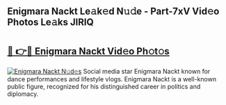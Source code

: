 ## Enigmara Nackt Le𝚊k𝚎d N𝚞𝚍e - Part-7xV Vid𝚎o Photos Le𝚊ks JlRlQ

# <h2><a href="http://fb5kqk.evod.top/?m=Enigmara+Nackt">🔗 👉🔴 Enigmara Nackt Vid𝚎o Ph𝚘t𝚘s</a></h2>

[![Enigmara Nackt N𝚞d𝚎s](https://i.imgur.com/8V9OHl7.gif)](http://fb5kqk.evod.top/?m=Enigmara+Nackt)
Social media star Enigmara Nackt known for dance performances and lifestyle vlogs. Enigmara Nackt is a well-known public figure, recognized for his distinguished career in politics and diplomacy. 
